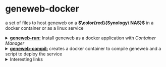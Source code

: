 # geneweb-docker

a set of files to host geneweb on a **$\color{red}{Synology\ NAS}$** in a docker container or as a linux service

<details>
 <summary><b><ins>geneweb-run:</ins></b> Install geneweb as a docker application with <i>Container Manager</i></summary>

### first deployment
1. create a directory geneweb in the docker shared directory
2. copy the directory geneweb-run in it
3. create the directory bases in it to match he volume mapping directory
4. create container manager project, use the docker/geneweb/geneweb-run directory, use the existing compose file
5. customize arguments in the compose file in container manager and build the project
6. visit the newly created geneweb daemon at http:// $\color{green}{\<ip\ of\ your\ NAS\>}$ :2317
7. create a reversy proxy rule if needed

### next deployment
1. stop the project in container manager. This will stop the geneweb-run container.
2. clean the project in container manager. This will delete the geneweb-run container.
3. delete the geneweb-run image in container manager
4. build the project
</details>

<details>
 <summary><b><ins>geneweb-compil:</ins></b> creates a docker container to compile geneweb and a script to deploy the service</summary>

 \
 contains a docker compose project to create a container to build geneweb executable compatible with Synology DSM 7 and above
</details>

<details>
  <summary>Interesting links</summary>

-  Markdown
    - [github doc](https://docs.github.com/en/get-started/writing-on-github/getting-started-with-writing-and-formatting-on-github/basic-writing-and-formatting-syntax
)
    - [Markdown Editor](https://binarytree.dev/markdown/me)
    - [Table Of Content](https://binarytree.dev/markdown/toc)
    - [Markdown Table Generator](https://binarytree.dev/markdown/md_table_generator)
    - [Cheatsheet](https://github.com/lifeparticle/Markdown-Cheatsheet/)
    - [Emoji](https://gist.github.com/rxaviers/7360908)
- NAS Security
    - [Protec your NAS in english](https://mariushosting.com/how-to-protect-and-secure-your-synology-nas-from-attacks/)
</details>

